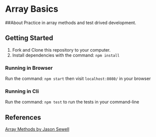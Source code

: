 Array Basics
====
##About
Practice in array methods and test drived development.

## Getting Started
1. Fork and Clone this repository to your computer.
1. Install dependencies with the command: `npm install`

### Running in Browser
Run the command: `npm start` then visit `localhost:8080/` in your browser

### Running in Cli
Run the command: `npm test` to run the tests in your command-line

## References
[Array Methods by Jason Sewell](http://slides.com/jasonsewell/h-ooa-rray)
